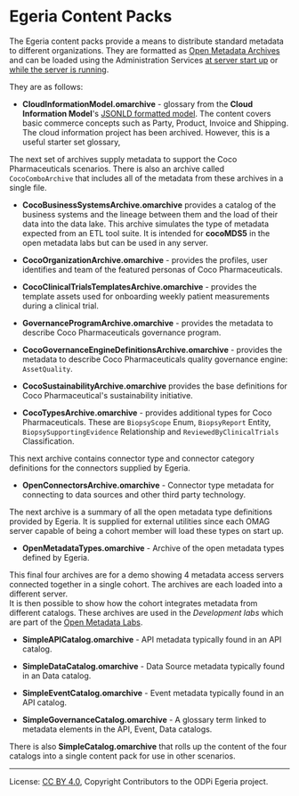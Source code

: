 <!-- SPDX-License-Identifier: CC-BY-4.0 -->
<!-- Copyright Contributors to the ODPi Egeria project 2020. -->

# Egeria Content Packs

The Egeria content packs provide a means to distribute standard metadata to different organizations.
They are formatted as [Open Metadata Archives](https://egeria-project.org/concepts/open-metadata-archive)
and can be loaded using the Administration Services
[at server start up](https://egeria-project.org/guides/admin/servers/configuring-the-startup-archives)
or [while the server is running](https://egeria-project.org/guides/operations/adding-archive-to-running-server).

They are as follows:

* **CloudInformationModel.omarchive** - glossary from the **Cloud Information Model**'s
[JSONLD formatted model](https://raw.githubusercontent.com/cloudinformationmodel/cloudinformationmodel/master/dist/model.jsonld).
The content covers basic commerce concepts such as Party, Product, Invoice and Shipping.
The cloud information project has been archived.  However, this is a useful starter set glossary,

The next set of archives supply metadata to support the Coco Pharmaceuticals scenarios.  There is also an archive called `CocoComboArchive` that includes all of the metadata from these archives in a single file.

* **CocoBusinessSystemsArchive.omarchive** provides a catalog of the business systems and the lineage between
  them and the load of their data into the data lake.  This archive simulates the type of metadata expected from
  an ETL tool suite.  It is intended for **cocoMDS5** in the open metadata labs but can be used in any server.

* **CocoOrganizationArchive.omarchive** - provides the profiles, user identifies and team of the featured
  personas of Coco Pharmaceuticals.

* **CocoClinicalTrialsTemplatesArchive.omarchive** - provides the template assets used for onboarding weekly patient measurements during a clinical trial.

* **GovernanceProgramArchive.omarchive** - provides the metadata to describe Coco Pharmaceuticals governance program.

* **CocoGovernanceEngineDefinitionsArchive.omarchive** - provides the metadata to describe Coco Pharmaceuticals quality governance engine: `AssetQuality`.

* **CocoSustainabilityArchive.omarchive** provides the base definitions for Coco Pharmaceutical's
  sustainability initiative.

* **CocoTypesArchive.omarchive** - provides additional types for Coco Pharmaceuticals.  These are `BiopsyScope` Enum, `BiopsyReport` Entity, `BiopsySupportingEvidence` Relationship and
  `ReviewedByClinicalTrials` Classification.

This next archive contains connector type and connector category definitions for the connectors supplied by Egeria.

* **OpenConnectorsArchive.omarchive** - Connector type metadata for connecting to data sources and other third party technology.

The next archive is a summary of all the open metadata type definitions provided by Egeria.  It is supplied for
external utilities since each OMAG server capable of being a cohort member will load these types on start up.

* **OpenMetadataTypes.omarchive** - Archive of the open metadata types defined by Egeria.

This final four archives are for a demo showing 4 metadata access servers connected together in a single cohort.
The archives are each loaded into a different server.  
It is then possible to show how the cohort integrates metadata from different catalogs.
These archives are used in the *Development labs* which are part of the [Open Metadata Labs](https://egeria-project.org/education/open-metadata-labs/overview/).

* **SimpleAPICatalog.omarchive** - API metadata typically found in an API catalog.

* **SimpleDataCatalog.omarchive** - Data Source metadata typically found in an Data catalog.

* **SimpleEventCatalog.omarchive** - Event metadata typically found in an API catalog.

* **SimpleGovernanceCatalog.omarchive** - A glossary term linked to metadata elements in the API, Event, Data catalogs.

There is also **SimpleCatalog.omarchive** that rolls up the content of the four catalogs into a single content pack for use in other scenarios.

----
License: [CC BY 4.0](https://creativecommons.org/licenses/by/4.0/),
Copyright Contributors to the ODPi Egeria project.